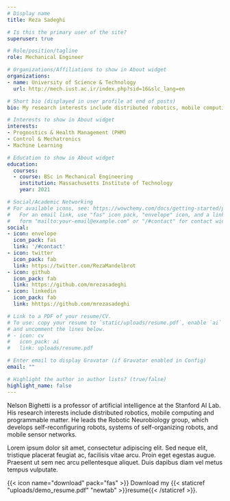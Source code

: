 ```yaml
---
# Display name
title: Reza Sadeghi

# Is this the primary user of the site?
superuser: true

# Role/position/tagline
role: Mechanical Engineer

# Organizations/Affiliations to show in About widget
organizations:
- name: University of Science & Technology
  url: http://mech.iust.ac.ir/index.php?sid=16&slc_lang=en

# Short bio (displayed in user profile at end of posts)
bio: My research interests include distributed robotics, mobile computing and programmable matter.

# Interests to show in About widget
interests:
- Prognostics & Health Management (PHM)
- Control & Mechatronics
- Machine Learning

# Education to show in About widget
education:
  courses:
  - course: BSc in Mechanical Engineering
    institution: Massachusetts Institute of Technology
    year: 2021

# Social/Academic Networking
# For available icons, see: https://wowchemy.com/docs/getting-started/page-builder/#icons
#   For an email link, use "fas" icon pack, "envelope" icon, and a link in the
#   form "mailto:your-email@example.com" or "/#contact" for contact widget.
social:
- icon: envelope
  icon_pack: fas
  link: '/#contact'
- icon: twitter
  icon_pack: fab
  link: https://twitter.com/RezaMandelbrot
- icon: github
  icon_pack: fab
  link: https://github.com/mrezasadeghi
- icon: linkedin
  icon_pack: fab
  link: hhttps://github.com/mrezasadeghi

# Link to a PDF of your resume/CV.
# To use: copy your resume to `static/uploads/resume.pdf`, enable `ai` icons in `params.toml`,
# and uncomment the lines below.
# - icon: cv
#   icon_pack: ai
#   link: uploads/resume.pdf

# Enter email to display Gravatar (if Gravatar enabled in Config)
email: ""

# Highlight the author in author lists? (true/false)
highlight_name: false
---
```


Nelson Bighetti is a professor of artificial intelligence at the Stanford AI Lab. His research interests include distributed robotics, mobile computing and programmable matter. He leads the Robotic Neurobiology group, which develops self-reconfiguring robots, systems of self-organizing robots, and mobile sensor networks.

Lorem ipsum dolor sit amet, consectetur adipiscing elit. Sed neque elit, tristique placerat feugiat ac, facilisis vitae arcu. Proin eget egestas augue. Praesent ut sem nec arcu pellentesque aliquet. Duis dapibus diam vel metus tempus vulputate.

{{< icon name="download" pack="fas" >}} Download my {{< staticref "uploads/demo_resume.pdf" "newtab" >}}resume{{< /staticref >}}.
